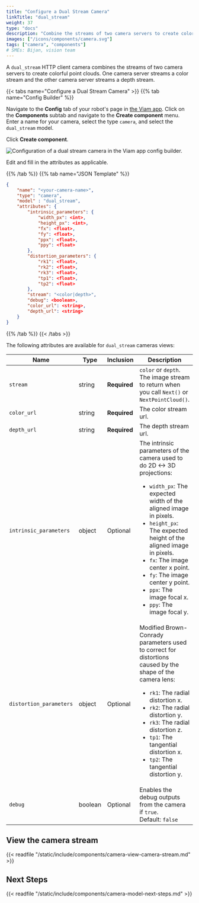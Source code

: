 ```yaml
---
title: "Configure a Dual Stream Camera"
linkTitle: "dual_stream"
weight: 37
type: "docs"
description: "Combine the streams of two camera servers to create colorful point clouds."
images: ["/icons/components/camera.svg"]
tags: ["camera", "components"]
# SMEs: Bijan, vision team
---
```


A `dual_stream` HTTP client camera combines the streams of two camera servers to create colorful point clouds.
One camera server streams a color stream and the other camera server streams a depth stream.

{{< tabs name="Configure a Dual Stream Camera" >}}
{{% tab name="Config Builder" %}}

Navigate to the **Config** tab of your robot's page in [the Viam app](https://app.viam.com).
Click on the **Components** subtab and navigate to the **Create component** menu.
Enter a name for your camera, select the type `camera`, and select the `dual_stream` model.

Click **Create component**.

![Configuration of a dual stream camera in the Viam app config builder.](/components/camera/configure-dual-stream.png)

Edit and fill in the attributes as applicable.

{{% /tab %}}
{{% tab name="JSON Template" %}}

```json {class="line-numbers linkable-line-numbers"}
{
    "name": "<your-camera-name>",
    "type": "camera",
    "model" : "dual_stream",
    "attributes": {
        "intrinsic_parameters": {
            "width_px": <int>,
            "height_px": <int>,
            "fx": <float>,
            "fy": <float>,
            "ppx": <float>,
            "ppy": <float>
        },
        "distortion_parameters": {
            "rk1": <float>,
            "rk2": <float>,
            "rk3": <float>,
            "tp1": <float>,
            "tp2": <float>
        },
        "stream": "<color|depth>",
        "debug": <boolean>,
        "color_url": <string>,
        "depth_url": <string>
    }
}
```

{{% /tab %}}
{{< /tabs >}}

The following attributes are available for `dual_stream` cameras views:

| Name | Type | Inclusion | Description |
| ---- | ---- | --------- | ----------- |
| `stream` | string | **Required** | `color` or `depth`. The image stream to return when you call `Next()` or `NextPointCloud()`. |
| `color_url` | string | **Required** | The color stream url. |
| `depth_url` | string | **Required** | The depth stream url. |
| `intrinsic_parameters` | object | Optional | The intrinsic parameters of the camera used to do 2D <-> 3D projections: <ul> <li> <code>width_px</code>: The expected width of the aligned image in pixels. </li> <li> <code>height_px</code>: The expected height of the aligned image in pixels. </li> <li> <code>fx</code>: The image center x point. </li> <li> <code>fy</code>: The image center y point. </li> <li> <code>ppx</code>: The image focal x. </li> <li> <code>ppy</code>: The image focal y. </li> </ul> |
| `distortion_parameters` | object | Optional | Modified Brown-Conrady parameters used to correct for distortions caused by the shape of the camera lens: <ul> <li> <code>rk1</code>: The radial distortion x. </li> <li> <code>rk2</code>: The radial distortion y. </li> <li> <code>rk3</code>: The radial distortion z. </li> <li> <code>tp1</code>: The tangential distortion x. </li> <li> <code>tp2</code>: The tangential distortion y. </li> </ul> |
| `debug` | boolean | Optional | Enables the debug outputs from the camera if `true`. <br> Default: `false` |

## View the camera stream

{{< readfile "/static/include/components/camera-view-camera-stream.md" >}}

## Next Steps

{{< readfile "/static/include/components/camera-model-next-steps.md" >}}
